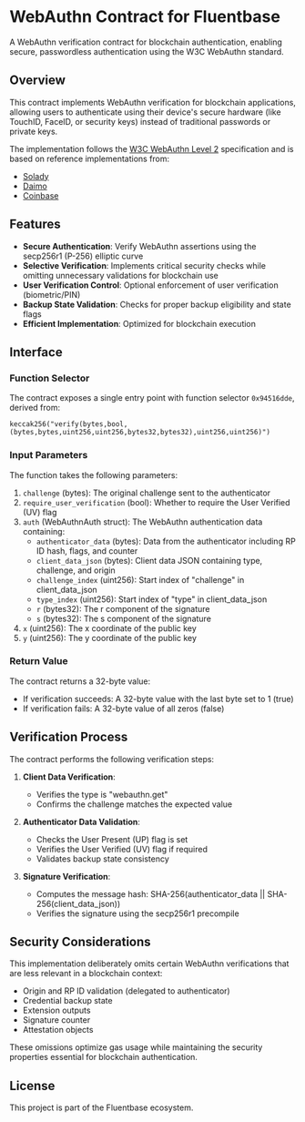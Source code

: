 # WebAuthn Contract for Fluentbase

A WebAuthn verification contract for blockchain authentication, enabling secure, passwordless authentication using the W3C WebAuthn standard.

## Overview

This contract implements WebAuthn verification for blockchain applications, allowing users to authenticate using their device's secure hardware (like TouchID, FaceID, or security keys) instead of traditional passwords or private keys.

The implementation follows the [W3C WebAuthn Level 2](https://www.w3.org/TR/webauthn-2/) specification and is based on reference implementations from:

- [Solady](https://github.com/vectorized/solady/blob/main/src/utils/WebAuthn.sol)
- [Daimo](https://github.com/daimo-eth/p256-verifier/blob/master/src/WebAuthn.sol)
- [Coinbase](https://github.com/base-org/webauthn-sol/blob/main/src/WebAuthn.sol)

## Features

- **Secure Authentication**: Verify WebAuthn assertions using the secp256r1 (P-256) elliptic curve
- **Selective Verification**: Implements critical security checks while omitting unnecessary validations for blockchain use
- **User Verification Control**: Optional enforcement of user verification (biometric/PIN)
- **Backup State Validation**: Checks for proper backup eligibility and state flags
- **Efficient Implementation**: Optimized for blockchain execution

## Interface

### Function Selector

The contract exposes a single entry point with function selector `0x94516dde`, derived from:

```
keccak256("verify(bytes,bool,(bytes,bytes,uint256,uint256,bytes32,bytes32),uint256,uint256)")
```

### Input Parameters

The function takes the following parameters:

1. `challenge` (bytes): The original challenge sent to the authenticator
2. `require_user_verification` (bool): Whether to require the User Verified (UV) flag
3. `auth` (WebAuthnAuth struct): The WebAuthn authentication data containing:
   - `authenticator_data` (bytes): Data from the authenticator including RP ID hash, flags, and counter
   - `client_data_json` (bytes): Client data JSON containing type, challenge, and origin
   - `challenge_index` (uint256): Start index of "challenge" in client_data_json
   - `type_index` (uint256): Start index of "type" in client_data_json
   - `r` (bytes32): The r component of the signature
   - `s` (bytes32): The s component of the signature
4. `x` (uint256): The x coordinate of the public key
5. `y` (uint256): The y coordinate of the public key

### Return Value

The contract returns a 32-byte value:

- If verification succeeds: A 32-byte value with the last byte set to 1 (true)
- If verification fails: A 32-byte value of all zeros (false)

## Verification Process

The contract performs the following verification steps:

1. **Client Data Verification**:
   - Verifies the type is "webauthn.get"
   - Confirms the challenge matches the expected value

2. **Authenticator Data Validation**:
   - Checks the User Present (UP) flag is set
   - Verifies the User Verified (UV) flag if required
   - Validates backup state consistency

3. **Signature Verification**:
   - Computes the message hash: SHA-256(authenticator_data || SHA-256(client_data_json))
   - Verifies the signature using the secp256r1 precompile

## Security Considerations

This implementation deliberately omits certain WebAuthn verifications that are less relevant in a blockchain context:

- Origin and RP ID validation (delegated to authenticator)
- Credential backup state
- Extension outputs
- Signature counter
- Attestation objects

These omissions optimize gas usage while maintaining the security properties essential for blockchain authentication.

## License

This project is part of the Fluentbase ecosystem.
